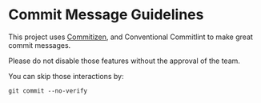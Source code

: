 # Commit Message Guidelines

This project uses [Commitizen](https://commitizen-tools.github.io/commitizen/), and Conventional Commitlint to make great commit messages.

Please do not disable those features without the approval of the team.

You can skip those interactions by:

```git
git commit --no-verify
```
